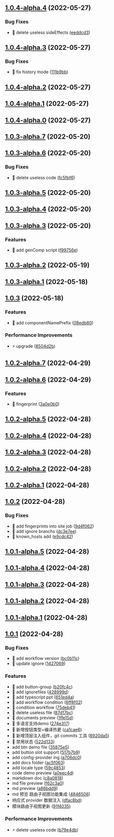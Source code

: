 ## [1.0.4-alpha.4](https://github.com/SoldierAb/k-view-next/compare/v1.0.4-alpha.3...v1.0.4-alpha.4) (2022-05-27)


### Bug Fixes

* 🐛 delete useless sideEffects ([eeddcd3](https://github.com/SoldierAb/k-view-next/commit/eeddcd3b769ca6644fa79ef03a80d73c720c2c9c))



## [1.0.4-alpha.3](https://github.com/SoldierAb/k-view-next/compare/v1.0.4-alpha.2...v1.0.4-alpha.3) (2022-05-27)


### Bug Fixes

* 🐛 fix history mode ([111b9bb](https://github.com/SoldierAb/k-view-next/commit/111b9bbdb124143c641ee6bbbaf3b15d07a11a42))



## [1.0.4-alpha.2](https://github.com/SoldierAb/k-view-next/compare/v1.0.4-alpha.1...v1.0.4-alpha.2) (2022-05-27)



## [1.0.4-alpha.1](https://github.com/SoldierAb/k-view-next/compare/v1.0.4-alpha.0...v1.0.4-alpha.1) (2022-05-27)



## [1.0.4-alpha.0](https://github.com/SoldierAb/k-view-next/compare/v1.0.3-alpha.7...v1.0.4-alpha.0) (2022-05-27)



## [1.0.3-alpha.7](https://github.com/SoldierAb/k-view-next/compare/v1.0.3-alpha.6...v1.0.3-alpha.7) (2022-05-20)



## [1.0.3-alpha.6](https://github.com/SoldierAb/k-view-next/compare/v1.0.3-alpha.5...v1.0.3-alpha.6) (2022-05-20)


### Bug Fixes

* 🐛 delete useless code ([fc5fbf6](https://github.com/SoldierAb/k-view-next/commit/fc5fbf6f7bfd44adc843576b7feed1762f40c945))



## [1.0.3-alpha.5](https://github.com/SoldierAb/k-view-next/compare/v1.0.3-alpha.4...v1.0.3-alpha.5) (2022-05-20)



## [1.0.3-alpha.4](https://github.com/SoldierAb/k-view-next/compare/v1.0.3-alpha.3...v1.0.3-alpha.4) (2022-05-20)



## [1.0.3-alpha.3](https://github.com/SoldierAb/k-view-next/compare/v1.0.3-alpha.2...v1.0.3-alpha.3) (2022-05-20)


### Features

* 🎸 add genComp script ([f99756e](https://github.com/SoldierAb/k-view-next/commit/f99756e6dcf54098940bef756b13b17b73e68fc8))



## [1.0.3-alpha.2](https://github.com/SoldierAb/k-view-next/compare/v1.0.3-alpha.1...v1.0.3-alpha.2) (2022-05-19)



## [1.0.3-alpha.1](https://github.com/SoldierAb/k-view-next/compare/v1.0.3...v1.0.3-alpha.1) (2022-05-18)



## [1.0.3](https://github.com/SoldierAb/k-view-next/compare/v1.0.2-alpha.7...v1.0.3) (2022-05-18)


### Features

* 🎸 add componentNamePrefix ([08edb80](https://github.com/SoldierAb/k-view-next/commit/08edb802cbfc0b1d9c880900d36ffa686a427b76))


### Performance Improvements

* ⚡️ upgrade ([8504d2b](https://github.com/SoldierAb/k-view-next/commit/8504d2bd9197f2c152f594d5579bc625e4b2d09c))



## [1.0.2-alpha.7](https://github.com/SoldierAb/k-view-next/compare/v1.0.2-alpha.6...v1.0.2-alpha.7) (2022-04-29)



## [1.0.2-alpha.6](https://github.com/SoldierAb/k-view-next/compare/v1.0.2-alpha.5...v1.0.2-alpha.6) (2022-04-29)


### Features

* 🎸 fingerprint ([3a0e0b0](https://github.com/SoldierAb/k-view-next/commit/3a0e0b096d9539e827057bbf8005869086321569))



## [1.0.2-alpha.5](https://github.com/SoldierAb/k-view-next/compare/v1.0.2-alpha.4...v1.0.2-alpha.5) (2022-04-28)



## [1.0.2-alpha.4](https://github.com/SoldierAb/k-view-next/compare/v1.0.2-alpha.3...v1.0.2-alpha.4) (2022-04-28)



## [1.0.2-alpha.3](https://github.com/SoldierAb/k-view-next/compare/v1.0.2-alpha.2...v1.0.2-alpha.3) (2022-04-28)



## [1.0.2-alpha.2](https://github.com/SoldierAb/k-view-next/compare/v1.0.2-alpha.1...v1.0.2-alpha.2) (2022-04-28)



## [1.0.2-alpha.1](https://github.com/SoldierAb/k-view-next/compare/v1.0.2...v1.0.2-alpha.1) (2022-04-28)



## [1.0.2](https://github.com/SoldierAb/k-view-next/compare/v1.0.1-alpha.5...v1.0.2) (2022-04-28)


### Bug Fixes

* 🐛 add fingerprints into site job ([9d4f062](https://github.com/SoldierAb/k-view-next/commit/9d4f062f8e362328a73dc53fd4c9c5349f16af8f))
* 🐛 add ignore branchs ([dc3e7ee](https://github.com/SoldierAb/k-view-next/commit/dc3e7ee36881cbcd2a823a36c8cde18dd58af72a))
* 🐛 known_hosts add ([e9cdc42](https://github.com/SoldierAb/k-view-next/commit/e9cdc42ee3b5ad27a0beac09555eb45b46d91cff))



## [1.0.1-alpha.5](https://github.com/SoldierAb/k-view-next/compare/v1.0.1-alpha.4...v1.0.1-alpha.5) (2022-04-28)



## [1.0.1-alpha.4](https://github.com/SoldierAb/k-view-next/compare/v1.0.1-alpha.3...v1.0.1-alpha.4) (2022-04-28)



## [1.0.1-alpha.3](https://github.com/SoldierAb/k-view-next/compare/v1.0.1-alpha.2...v1.0.1-alpha.3) (2022-04-28)



## [1.0.1-alpha.2](https://github.com/SoldierAb/k-view-next/compare/v1.0.1-alpha.1...v1.0.1-alpha.2) (2022-04-28)



## [1.0.1-alpha.1](https://github.com/SoldierAb/k-view-next/compare/v1.0.1...v1.0.1-alpha.1) (2022-04-28)



## [1.0.1](https://github.com/SoldierAb/k-view-next/compare/517b7b91f44fc9cd4b133eeba670588f981939c8...v1.0.1) (2022-04-28)


### Bug Fixes

* 🐛 add workflow version ([bc0b11c](https://github.com/SoldierAb/k-view-next/commit/bc0b11ce6f9019d5944caf7f3d6e6d91b3124faa))
* 🐛 update ignore ([1427069](https://github.com/SoldierAb/k-view-next/commit/14270698c3769f82c16e80a78bdad156142ff783))


### Features

* 🎸 add button-group ([b20fc4c](https://github.com/SoldierAb/k-view-next/commit/b20fc4c3dcbf47e804f498c31d92beee0a3dd2a6))
* 🎸 add ignorefiles ([428999d](https://github.com/SoldierAb/k-view-next/commit/428999d81b00da5c4d64977eef1a89502bd11f72))
* 🎸 add typescript ppt ([651ed4a](https://github.com/SoldierAb/k-view-next/commit/651ed4a193af62fab1de49e697c2e94f608bc1ab))
* 🎸 add workflow condition ([6ff8f02](https://github.com/SoldierAb/k-view-next/commit/6ff8f02a66ea59382c56b1ba1783fca671e83a49))
* 🎸 condition workflow ([75deb41](https://github.com/SoldierAb/k-view-next/commit/75deb41a72c254cfc3ed7006408e881aa67488f4))
* 🎸 delete useless file ([87d17bc](https://github.com/SoldierAb/k-view-next/commit/87d17bc59ef3da7b5858e68d821086e769fecb4d))
* 🎸 documents preview ([1ffe15d](https://github.com/SoldierAb/k-view-next/commit/1ffe15d17d6a5f2dcefdce6374582754eb3505a5))
* 🎸 多语言支持demo ([274e317](https://github.com/SoldierAb/k-view-next/commit/274e31751b2340b439a60bc2f4331ea56a50d674))
* 🎸 新增按钮类型+编译热更 ([ca1cae6](https://github.com/SoldierAb/k-view-next/commit/ca1cae6c8d291c4c4e964cb87191c2b23bdb3466))
* 🎸 新增顶层注入组件，git commits 工具 ([8920da5](https://github.com/SoldierAb/k-view-next/commit/8920da52543b674e4ca71d56619960bc79237228))
* 🎸 禁用状态 ([522d133](https://github.com/SoldierAb/k-view-next/commit/522d133c43e92d306e35c499c6a89cbdc4585b98))
* add btn demo file ([35875e5](https://github.com/SoldierAb/k-view-next/commit/35875e51b9c1abd55f8f5eda7e5bd13daf1351c3))
* add button slot support ([517b7b9](https://github.com/SoldierAb/k-view-next/commit/517b7b91f44fc9cd4b133eeba670588f981939c8))
* add config-provider ing ([a706dc0](https://github.com/SoldierAb/k-view-next/commit/a706dc075b96b789065aa9e37c397f369b7934eb))
* add docs folder ([ac5f063](https://github.com/SoldierAb/k-view-next/commit/ac5f06370207cdd998bb74f76674cf0e64b5991d))
* add locale type ([59c4853](https://github.com/SoldierAb/k-view-next/commit/59c48530a8f63d02821aa2443e7ec75663f30c0a))
* code demo preview ([a0eec4d](https://github.com/SoldierAb/k-view-next/commit/a0eec4def3b26fee3bda2175d72e6c7ebfa294ec))
* markdown doc ([c8a0818](https://github.com/SoldierAb/k-view-next/commit/c8a0818dc280d46d6c55991e5d3949bc77aee5e9))
* md file preview ([f62c3a0](https://github.com/SoldierAb/k-view-next/commit/f62c3a0057c56886205efee75faa1760b8f0600d))
* md preview ([a86bdd9](https://github.com/SoldierAb/k-view-next/commit/a86bdd9cdf12be28f3829c19127465020672d126))
* md 预览 路由子视图功能集成 ([4846506](https://github.com/SoldierAb/k-view-next/commit/4846506848179e582a1a26e020365c959940dbca))
* 响应式 provider 数据注入 ([dfac8bd](https://github.com/SoldierAb/k-view-next/commit/dfac8bdcd80ca6e523513ed41f247185bf61c517))
* 模块路由子视图更新 ([91f4035](https://github.com/SoldierAb/k-view-next/commit/91f4035e6c6509f06527e7d1c6f23f40242dadfa))


### Performance Improvements

* ⚡️ delete useless code ([b79e4db](https://github.com/SoldierAb/k-view-next/commit/b79e4db6f372642947a217da538b2eb1ca1e03ef))



